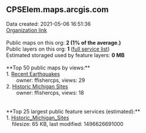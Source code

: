 <h2>CPSElem.maps.arcgis.com</h2> Data created: 2021-05-06 16:51:36 <br /><a target='new' href='https://CPSElem.maps.arcgis.com'>Organization link</a><br /><br />Public maps on this org: <b>2 (1% of the average.)</b><br />Public layers on this org: <b>1 </b>(<a target='new' href='https://services.arcgis.com/7fFP5NVCvuOGGN6s/ArcGIS/rest/services'>full service list</a>)<br />Estimated storaged used by feature layers: <b>0 MB</b><br /><br />**Top 50 public maps by views:**<br />  1. <a target='new' href='https://www.arcgis.com/home/item.html?id=ddc212b63cf047c799be967dd3e020ab'>Recent Earthquakes</a> <br />  &nbsp;&nbsp;&nbsp;&nbsp; &nbsp;&nbsp;owner: ffishercps, views: 29<br />  2. <a target='new' href='https://www.arcgis.com/home/item.html?id=e4342e9064a74278a0d40a9e0dc10909'>Historic Michigan Sites</a> <br />  &nbsp;&nbsp;&nbsp;&nbsp; &nbsp;&nbsp;owner: ffishercps, views: 18<br /><br /><br />**Top 25 largest public feature services (estimated):**<br /> 1. <a target='new' href='https://www.arcgis.com/home/item.html?id=fc0f16d6ee0e4f06b0b6c073860ceaae'>Historic_Michigan_Sites</a><br /> &nbsp;&nbsp;&nbsp;&nbsp;filesize: 65 KB, last modified: 1496626691000<br />